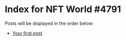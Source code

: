 # Index for NFT World #4791
Posts will be displayed in the order below:

- [Your first post](./001-first.md)

